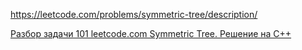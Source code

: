 https://leetcode.com/problems/symmetric-tree/description/

[Разбор задачи 101 leetcode.com Symmetric Tree. Решение на C++](https://www.youtube.com/watch?v=K2j3DvH6Auo&ab_channel=3.5%D0%B7%D0%B0%D0%B4%D0%B0%D1%87%D0%B8%D0%B2%D0%BD%D0%B5%D0%B4%D0%B5%D0%BB%D1%8E)
